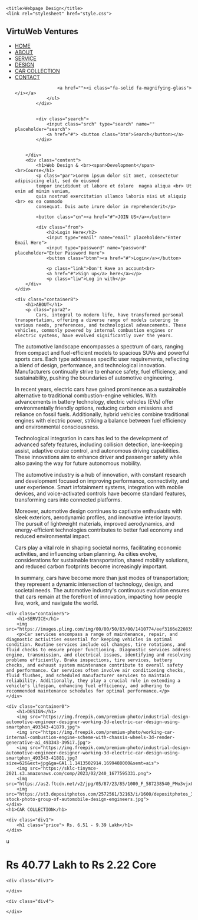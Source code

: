 <!DOCTYPE html>
<html lang="en">
<head>
   
    <title>Webpage Design</title>
    <link rel="stylesheet" href="style.css">
</head>
<body>
    <div class="main">
        <div class="navbar">
            <div class="icon">
                <h2 class="logo">VirtuWeb Ventures</h2>
            </div>
            <div class="menu">
            	<ul>
            		<li><a href="">HOME</a></li>
            		<li><a href="">ABOUT</a></li>
            		<li><a href="">SERVICE</a></li>
            		<li><a href="">DESIGN</a></li>
            		<li><a href="">CAR COLLECTION</a></li>
                    <li><a href="">CONTACT</a></li>

                    <a href=""><i class="fa-solid fa-magnifying-glass"></i></a>
            	</ul>
            </div>


            <div class="search">
            	<input class="srch" type="search" name="" placeholder="search">
            	<a href="#"> <button class="btn">Search</button></a>
            </div>


        </div>
        <div class="content">
        	<h1>Web Design & <br><span>Development</span> <br>Course</h1>
        	<p class="par">Lorem ipsum dolor sit amet, consectetur adipisicing elit, sed do eiusmod
        	tempor incididunt ut labore et dolore  magna aliqua <br> Ut enim ad minim veniam,
        	quis nostrud exercitation ullamco laboris nisi ut aliquip <br> ex ea commodo
        	consequat. Duis aute irure dolor in reprehenderit</p>

        	<button class="cn"><a href="#">JOIN US</a></button>

        	<div class="from">
        		<h2>Login Here</h2>
        		<input type="email" name="email" placeholder="Enter Email Here">
        		<input type="password" name="password" placeholder="Enter Password Here">
        		<button class="btnn"><a href="#">Login</a></button>

        		<p class="link">Don't Have an account<br>
        		<a href="#">Sign up</a> here</a></p>
        		<p class="liw">Log in with</p>        
        </div>
    </div>
    
    <div class="container8">
        <h1>ABOUT</h1>
        <p class="para2">
            Cars, integral to modern life, have transformed personal transportation, offering a diverse range of models catering to various needs, preferences, and technological advancements. These vehicles, commonly powered by internal combustion engines or electric systems, have evolved significantly over the years.

The automotive landscape encompasses a spectrum of cars, ranging from compact and fuel-efficient models to spacious SUVs and powerful sports cars. Each type addresses specific user requirements, reflecting a blend of design, performance, and technological innovation. Manufacturers continually strive to enhance safety, fuel efficiency, and sustainability, pushing the boundaries of automotive engineering.

In recent years, electric cars have gained prominence as a sustainable alternative to traditional combustion-engine vehicles. With advancements in battery technology, electric vehicles (EVs) offer environmentally friendly options, reducing carbon emissions and reliance on fossil fuels. Additionally, hybrid vehicles combine traditional engines with electric power, striking a balance between fuel efficiency and environmental consciousness.

Technological integration in cars has led to the development of advanced safety features, including collision detection, lane-keeping assist, adaptive cruise control, and autonomous driving capabilities. These innovations aim to enhance driver and passenger safety while also paving the way for future autonomous mobility.

The automotive industry is a hub of innovation, with constant research and development focused on improving performance, connectivity, and user experience. Smart infotainment systems, integration with mobile devices, and voice-activated controls have become standard features, transforming cars into connected platforms.

Moreover, automotive design continues to captivate enthusiasts with sleek exteriors, aerodynamic profiles, and innovative interior layouts. The pursuit of lightweight materials, improved aerodynamics, and energy-efficient technologies contributes to better fuel economy and reduced environmental impact.

Cars play a vital role in shaping societal norms, facilitating economic activities, and influencing urban planning. As cities evolve, considerations for sustainable transportation, shared mobility solutions, and reduced carbon footprints become increasingly important.

In summary, cars have become more than just modes of transportation; they represent a dynamic intersection of technology, design, and societal needs. The automotive industry's continuous evolution ensures that cars remain at the forefront of innovation, impacting how people live, work, and navigate the world.
        </p>
    </div>

    <div class="container5">
        <h1>SERVICE</h1>
        <img src="https://images.pling.com/img/00/00/50/83/00/1410774/eef3166e220835bd621b8eacabad71c63f478e0ba6d0e90ca13129b5ff4723134481.jpg">
        <p>Car services encompass a range of maintenance, repair, and diagnostic activities essential for keeping vehicles in optimal condition. Routine services include oil changes, tire rotations, and fluid checks to ensure proper functioning. Diagnostic services address engine, transmission, and electrical issues, identifying and resolving problems efficiently. Brake inspections, tire services, battery checks, and exhaust system maintenance contribute to overall safety and performance. Car services often involve air conditioning checks, fluid flushes, and scheduled manufacturer services to maintain reliability. Additionally, they play a crucial role in extending a vehicle's lifespan, enhancing fuel efficiency, and adhering to recommended maintenance schedules for optimal performance.</p>
    </div>

    <div class="container0">
        <h1>DESIGN</h1>
        <img src="https://img.freepik.com/premium-photo/industrial-design-automotive-engineer-designer-working-3d-electric-car-design-using-smartphon_493343-41879.jpg">
        <img src="https://img.freepik.com/premium-photo/working-car-internal-combustion-engine-scheme-with-chassis-wheels-3d-render-generative-ai_493343-39517.jpg">
        <img src="https://img.freepik.com/premium-photo/industrial-design-automotive-engineer-designer-working-3d-electric-car-design-using-smartphon_493343-41881.jpg?size=626&ext=jpg&ga=GA1.1.1413502914.1699488000&semt=ais">
        <img src="https://sklc-tinymce-2021.s3.amazonaws.com/comp/2023/02/240_1677595331.png">
        <img src="https://as2.ftcdn.net/v2/jpg/05/87/23/85/1000_F_587238540_PMo3vjx8nXjKoktLzMBOOU8vEd6KKrrm.jpg">
        <img src="https://st3.depositphotos.com/2572561/32163/i/1600/depositphotos_321637166-stock-photo-group-of-automobile-design-engineers.jpg">
    </div>
    <h1>CAR COLLECTION</h1>

    <div class="div1">
        <h1 class="price"> Rs. 6.51 - 9.39 Lakh</h1>
    </div>
u
    <div class="div2">
        <h1 class="price1">Rs 40.77 Lakh to Rs 2.22 Core</h1>
    </div>

    <div class="div3">
        
    </div>

    <div class="div4">
        
    </div>
</body>
</html>

